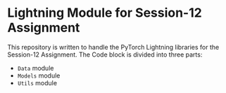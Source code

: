 # Lightning Module for Session-12 Assignment

This repository is written to handle the PyTorch Lightning libraries for the Session-12 Assignment. The Code block is divided into three parts:

- `Data` module
- `Models` module
- `Utils` module


